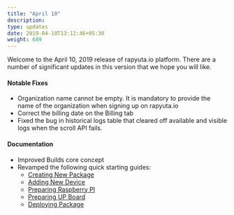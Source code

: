 ```yaml
---
title: "April 10"
description:
type: updates
date: 2019-04-10T13:12:46+05:30
weight: 689
---
```

Welcome to the April 10, 2019 release of rapyuta.io platform. There are a
number of significant updates in this version that we hope you will like.

#### Notable Fixes
* Organization name cannot be empty. It is mandatory to provide the name of
  the organization when signing up on rapyuta.io
* Correct the billing date on the Billing tab
* Fixed the bug in historical logs table that cleared off available and
  visible logs when the scroll API fails.

#### Documentation
* Improved Builds core concept
* Revamped the following quick starting guides:
  * [Creating New Package](/getting-started/create-new-package/)
  * [Adding New Device](/getting-started/add-new-device/)
  * [Preparing Raspberry PI](/getting-started/prepare-raspberry-pi/)
  * [Preparing UP Board](/getting-started/prepare-up-board/)
  * [Deploying Package](/getting-started/deploy-package/)
